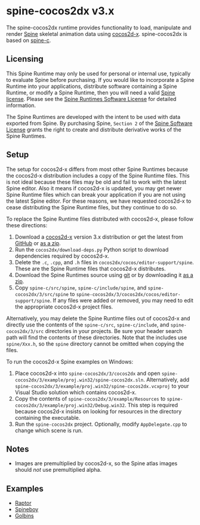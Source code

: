 # spine-cocos2dx v3.x

The spine-cocos2dx runtime provides functionality to load, manipulate and render [Spine](http://esotericsoftware.com) skeletal animation data using [cocos2d-x](http://www.cocos2d-x.org/). spine-cocos2dx is based on [spine-c](https://github.com/EsotericSoftware/spine-runtimes/tree/master/spine-c).

## Licensing

This Spine Runtime may only be used for personal or internal use, typically to evaluate Spine before purchasing. If you would like to incorporate a Spine Runtime into your applications, distribute software containing a Spine Runtime, or modify a Spine Runtime, then you will need a valid [Spine license](https://esotericsoftware.com/spine-purchase). Please see the [Spine Runtimes Software License](https://github.com/EsotericSoftware/spine-runtimes/blob/master/LICENSE) for detailed information.

The Spine Runtimes are developed with the intent to be used with data exported from Spine. By purchasing Spine, `Section 2` of the [Spine Software License](https://esotericsoftware.com/files/license.txt) grants the right to create and distribute derivative works of the Spine Runtimes.

## Setup

The setup for cocos2d-x differs from most other Spine Runtimes because the cocos2d-x distribution includes a copy of the Spine Runtime files. This is not ideal because these files may be old and fail to work with the latest Spine editor. Also it means if cocos2d-x is updated, you may get newer Spine Runtime files which can break your application if you are not using the latest Spine editor. For these reasons, we have requested cocos2d-x to cease distributing the Spine Runtime files, but they  continue to do so.

To replace the Spine Runtime files distributed with cocos2d-x, please follow these directions:

1. Download a [cocos2d-x](http://www.cocos2d-x.org/download) version 3.x distribution or get the latest from [GitHub](https://github.com/cocos2d/cocos2d-x) or [as a zip](https://github.com/cocos2d/cocos2d-x/archive/v3.zip).
1. Run the `cocos2dx/download-deps.py` Python script to download dependencies required by cocos2d-x.
1. Delete the `.c`, `.cpp`, and `.h` files in `cocos2dx/cocos/editor-support/spine`. These are the Spine Runtime files that cocos2d-x distributes.
1. Download the Spine Runtimes source using [git](https://help.github.com/articles/set-up-git) or by downloading it [as a zip](https://github.com/EsotericSoftware/spine-runtimes/archive/master.zip).
1. Copy `spine-c/src/spine`, `spine-c/include/spine`, and `spine-cocos2dx/3/src/spine` to `spine-cocos2dx/3/cocos2dx/cocos/editor-support/spine`. If any files were added or removed, you may need to edit the appropriate cocos2d-x project files.

Alternatively, you may delete the Spine Runtime files out of cocos2d-x and directly use the contents of the `spine-c/src`, `spine-c/include`, and `spine-cocos2dx/3/src` directories in your projects. Be sure your header search path will find the contents of these directories. Note that the includes use `spine/Xxx.h`, so the `spine` directory cannot be omitted when copying the files.

To run the cocos2d-x Spine examples on Windows:

1. Place cocos2d-x into `spine-cocos2dx/3/cocos2dx` and open `spine-cocos2dx/3/example/proj.win32/spine-cocos2dx.sln`. Alternatively, add `spine-cocos2dx/3/example/proj.win32/spine-cocos2dx.vcxproj` to your Visual Studio solution which contains cocos2d-x.
1. Copy the contents of `spine-cocos2dx/3/example/Resources` to `spine-cocos2dx/3/example/proj.win32/Debug.win32`. This step is required because cocos2d-x insists on looking for resources in the directory containing the executable.
1. Run the `spine-cocos2dx` project. Optionally, modify `AppDelegate.cpp` to change which scene is run.

## Notes

- Images are premultiplied by cocos2d-x, so the Spine atlas images should *not* use premultiplied alpha.

## Examples

- [Raptor](https://github.com/EsotericSoftware/spine-runtimes/blob/master/spine-cocos2dx/3/example/Classes/RaptorExample.cpp)
- [Spineboy](https://github.com/EsotericSoftware/spine-runtimes/blob/master/spine-cocos2dx/3/example/Classes/SpineboyExample.cpp)
- [Golbins](https://github.com/EsotericSoftware/spine-runtimes/blob/master/spine-cocos2dx/3/example/Classes/GoblinsExample.cpp)
